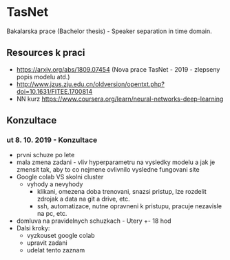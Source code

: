 # TasNet
Bakalarska prace (Bachelor thesis) - Speaker separation in time domain.

## Resources k praci
- https://arxiv.org/abs/1809.07454 (Nova prace TasNet - 2019 - zlepseny popis modelu atd.)
- http://www.jzus.zju.edu.cn/oldversion/opentxt.php?doi=10.1631/FITEE.1700814
- NN kurz https://www.coursera.org/learn/neural-networks-deep-learning

## Konzultace
### ut 8. 10. 2019 - Konzultace
- prvni schuze po lete
- mala zmena zadani - vliv hyperparametru na vysledky modelu a jak je zmensit tak, aby to co nejmene ovlivnilo vysledne fungovani site
- Google colab VS skolni cluster
  - vyhody a nevyhody
    - klikani, omezena doba trenovani, snazsi pristup, lze rozdelit zdrojak a data na git a drive, etc.
    - ssh, automatizace, nutne opravneni k pristupu, pracuje nezavisle na pc, etc.
- domluva na pravidelnych schuzkach - Utery +- 18 hod
- Dalsi kroky: 
  - vyzkouset google colab
  - upravit zadani
  - udelat tento zaznam
